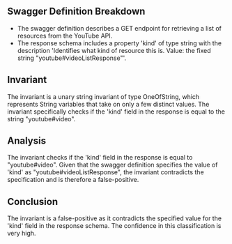 ## Swagger Definition Breakdown
- The swagger definition describes a GET endpoint for retrieving a list of resources from the YouTube API.
- The response schema includes a property 'kind' of type string with the description 'Identifies what kind of resource this is. Value: the fixed string "youtube#videoListResponse"'.

## Invariant
The invariant is a unary string invariant of type OneOfString, which represents String variables that take on only a few distinct values. The invariant specifically checks if the 'kind' field in the response is equal to the string "youtube#video".

## Analysis
The invariant checks if the 'kind' field in the response is equal to "youtube#video". Given that the swagger definition specifies the value of 'kind' as "youtube#videoListResponse", the invariant contradicts the specification and is therefore a false-positive.

## Conclusion
The invariant is a false-positive as it contradicts the specified value for the 'kind' field in the response schema. The confidence in this classification is very high.
